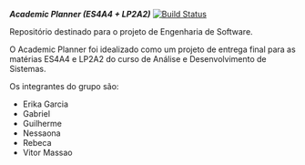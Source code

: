 ***Academic Planner (ES4A4 + LP2A2)*** [![Build Status](https://travis-ci.org/rebecasza/Projeto-ES4A4.svg?branch=master)](https://travis-ci.org/rebecasza/Projeto-ES4A4)

Repositório destinado para o projeto de Engenharia de Software.

O Academic Planner foi idealizado como um projeto de entrega final para as matérias ES4A4 e LP2A2 do curso de Análise e Desenvolvimento de Sistemas.

Os integrantes do grupo são: 

* Erika Garcia 
* Gabriel 
* Guilherme
* Nessaona
* Rebeca
* Vitor Massao
